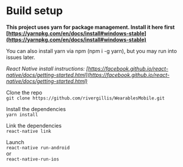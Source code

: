 # Build setup

**This project uses yarn for package management. Install it here first [https://yarnpkg.com/en/docs/install#windows-stable](https://yarnpkg.com/en/docs/install#windows-stable)**

You can also install yarn via npm (npm i -g yarn), but you may run into issues later.

*React Native install instructions: [https://facebook.github.io/react-native/docs/getting-started.html](https://facebook.github.io/react-native/docs/getting-started.html)*


Clone the repo  
`git clone https://github.com/rivergillis/WearablesMobile.git`

Install the dependencies  
`yarn install`

Link the dependencies  
`react-native link`

Launch  
`react-native run-android`  
or  
`react-native-run-ios`